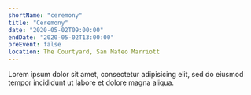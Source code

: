 ```yaml
---
shortName: "ceremony"
title: "Ceremony"
date: "2020-05-02T09:00:00"
endDate: "2020-05-02T13:00:00"
preEvent: false
location: The Courtyard, San Mateo Marriott
---
```


Lorem ipsum dolor sit amet, consectetur adipisicing elit, sed do eiusmod
tempor incididunt ut labore et dolore magna aliqua.

